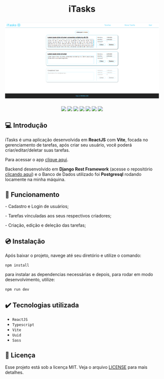 <h1 align="center">
  <p align="center">iTasks</p>
  <a href="">
    <img src="./frontend/src/assets/capa.png" alt="iTasks Capa" />
  </a>
</h1>

<p align="center">
  <img src="https://img.shields.io/badge/npm-8.19.2-informational">
  <img src="https://img.shields.io/badge/vite-4.4.5-informational">
  <img src="https://img.shields.io/badge/typescript-5.0.2-success">
  <img src="https://img.shields.io/badge/reacjs-18.2.0-success">
  <img src="https://img.shields.io/badge/uuid-9.0.0-success">
  <img src="https://img.shields.io/badge/license-MIT-yellow">
  <img src="https://img.shields.io/badge/release date-august-ff69b4">
</p>

## 💻 Introdução

iTasks é uma aplicação desenvolvida em **ReactJS** com **Vite**, focada no gerenciamento de tarefas, após criar seu usuário, você poderá criar/editar/deletar suas tarefas.

Para acessar o app [clique aqui](link).

Backend desenvolvido em **Django Rest Framework** (acesse o repositório [clicando aqui](https://github.com/WallaceMartinsTI/iTasks_Backend)) e o Banco de Dados utilizado foi **Postgresql** rodando locamente na minha máquina.

## 🔨 Funcionamento

<p>- Cadastro e Login de usuários;</p>
<p>- Tarefas vínculadas aos seus respectivos criadores;</p>
<p>- Criação, edição e deleção das tarefas;</p>

## 💿 Instalação

<p>Após baixar o projeto, navege até seu diretório e utilize o comando:</p>

<code>npm install</code>

<p>
para instalar as dependencias necessárias e depois,
para rodar em modo desenvolvimento, utilize:
</p>

<code>npm run dev</code>

## ✔️ Tecnologias utilizada

- `ReactJS`
- `Typescript`
- `Vite`
- `Uuid`
- `Sass`

## 📄 Licença

Esse projeto está sob a licença MIT. Veja o arquivo [LICENSE](./LICENSE) para mais detalhes.
